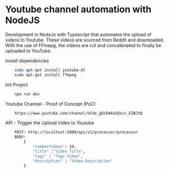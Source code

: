 # Youtube channel automation with NodeJS

Development in NodeJs with Typescript that automates the upload of videos to Youtube. These videos are sourced from Reddit and downloaded. With the use of FFmepg, the videos are cut and concatenated to finally be uploaded to YouTube.

Install dependencies
```sh
    sudo apt-get install youtube-dl
    sudo apt-get install ffmpeg
```

Init Project
```sh
    npm run dev
```
Youtube Channel - Proof of Concept (PoC)
```sh
    https://www.youtube.com/channel/UCXe_gDzEW4aSQscv_EZBJVQ
```

API - Trigger the Upload Video to Youtube
```sh
    POST: http://localhost:5000/api/v1/processor/processor
    BODY:
        {
            "numberVideos": 10,
            "title" :"Video Title",
            "tags" : "Tags Video",
            "description" : "Video Description"
        }
```
